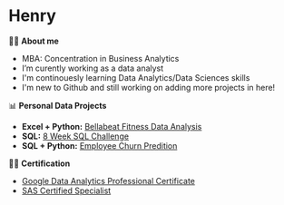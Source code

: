 # Henry


:man_student: **About me**
- MBA: Concentration in Business Analytics
- I’m curently working as a data analyst
- I'm continouesly learning Data Analytics/Data Sciences skills
- I'm new to Github and still working on adding more projects in here!

:bar_chart: **Personal Data Projects**
- **Excel + Python:** [Bellabeat Fitness Data Analysis](https://github.com/cyangg/Bellabeat-Fitness-Data-Analysis)
- **SQL:** [8 Week SQL Challenge](https://github.com/cyangg/cyangg-8-Week-SQL-Challenge)
- **SQL + Python:** [Employee Churn Predition](https://github.com/cyangg/Employee-Churn-Prediction)

👨‍💻 **Certification**
- [Google Data Analytics Professional Certificate](https://www.credly.com/badges/c153ca5b-1060-494f-8d5a-130edd3b4688/linked_in_profile)
- [SAS Certified Specialist](https://www.credly.com/badges/c49f3e5d-679e-46bc-9ac5-64497cb94085)
